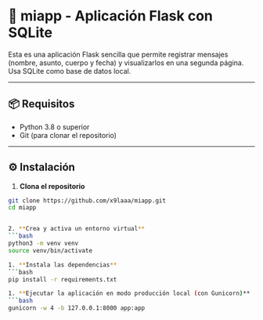 # 📨 miapp - Aplicación Flask con SQLite

Esta es una aplicación Flask sencilla que permite registrar mensajes (nombre, asunto, cuerpo y fecha) y visualizarlos en una segunda página. Usa SQLite como base de datos local.

---

## 📦 Requisitos

- Python 3.8 o superior
- Git (para clonar el repositorio)

---

## ⚙️ Instalación

1. **Clona el repositorio**

```bash
git clone https://github.com/x9laaa/miapp.git
cd miapp


2. **Crea y activa un entorno virtual**
```bash
python3 -m venv venv
source venv/bin/activate

1. **Instala las dependencias**
```bash
pip install -r requirements.txt

1. **Ejecutar la aplicación en modo producción local (con Gunicorn)**
```bash
gunicorn -w 4 -b 127.0.0.1:8000 app:app